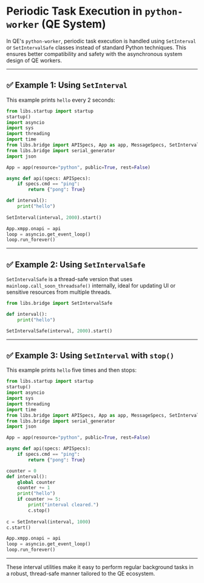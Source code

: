 
# Periodic Task Execution in `python-worker` (QE System)

In QE's `python-worker`, periodic task execution is handled using `SetInterval` or `SetIntervalSafe` classes instead of standard Python techniques. This ensures better compatibility and safety with the asynchronous system design of QE workers.

---

## ✅ Example 1: Using `SetInterval`

This example prints `hello` every 2 seconds:

```python
from libs.startup import startup
startup()
import asyncio
import sys
import threading
import time
from libs.bridge import APISpecs, App as app, MessageSpecs, SetInterval
from libs.bridge import serial_generator
import json

App = app(resource="python", public=True, rest=False)

async def api(specs: APISpecs):
    if specs.cmd == "ping":
        return {"pong": True}

def interval():
    print("hello")
    
SetInterval(interval, 2000).start()

App.xmpp.onapi = api
loop = asyncio.get_event_loop()
loop.run_forever()
```

---

## ✅ Example 2: Using `SetIntervalSafe`

`SetIntervalSafe` is a thread-safe version that uses `mainloop.call_soon_threadsafe()` internally, ideal for updating UI or sensitive resources from multiple threads.

```python
from libs.bridge import SetIntervalSafe

def interval():
    print("hello")

SetIntervalSafe(interval, 2000).start()
```

---

## ✅ Example 3: Using `SetInterval` with `stop()`

This example prints `hello` five times and then stops:

```python
from libs.startup import startup
startup()
import asyncio
import sys
import threading
import time
from libs.bridge import APISpecs, App as app, MessageSpecs, SetInterval, SetTimeout
from libs.bridge import serial_generator
import json

App = app(resource="python", public=True, rest=False)

async def api(specs: APISpecs):
    if specs.cmd == "ping":
        return {"pong": True}

counter = 0
def interval():
    global counter
    counter += 1
    print("hello")
    if counter >= 5:
        print("interval cleared.")
        c.stop()
    
c = SetInterval(interval, 1000)
c.start()

App.xmpp.onapi = api
loop = asyncio.get_event_loop()
loop.run_forever()
```

---

These interval utilities make it easy to perform regular background tasks in a robust, thread-safe manner tailored to the QE ecosystem.
